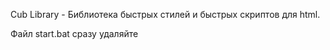 Cub Library - Библиотека быстрых стилей и быстрых скриптов для html.

Файл start.bat сразу удаляйте

